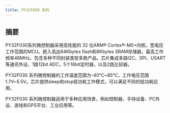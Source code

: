 ```yaml
---
title: PY32F030 系列
---
```


## 摘要

PY32F030系列微控制器采用高性能的 32 位ARM® Cortex®-M0+内核，宽电压工作范围的MCU。嵌入高达64Kbytes flash和8Kbytes SRAM存储器，最高工作频率48MHz。包含多种不同封装类型多款产品。芯片集成多路I2C、SPI、USART等通讯外设，1路12bit ADC，5个16bit定时器，以及2路比较器。

PY32F030 系列微控制器的工作温度范围为-40℃~85℃，工作电压范围 1.7V~5.5V。芯片提供sleep和stop低功耗工作模式，可以满足不同的低功耗应用。

PY32F030 系列微控制器适用于多种应用场景，例如控制器、手持设备、PC外设、游戏和GPS平台、工业应用等。

<!-- @include: ../../data/markdown/PY32F030.md -->
